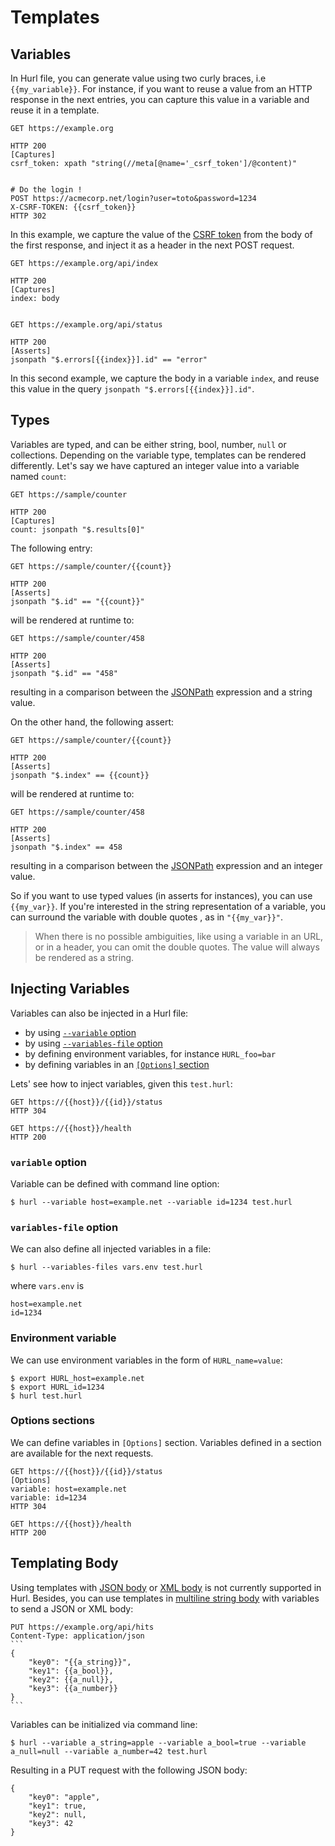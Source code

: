 # Templates

## Variables

In Hurl file, you can generate value using two curly braces, i.e `{{my_variable}}`. For instance, if you want to reuse a
value from an HTTP response in the next entries, you can capture this value in a variable and reuse it in a template.

```hurl
GET https://example.org

HTTP 200
[Captures]
csrf_token: xpath "string(//meta[@name='_csrf_token']/@content)"


# Do the login !
POST https://acmecorp.net/login?user=toto&password=1234
X-CSRF-TOKEN: {{csrf_token}}
HTTP 302
```

In this example, we capture the value of the [CSRF token] from the body of the first response, and inject it
as a header in the next POST request.

```hurl
GET https://example.org/api/index

HTTP 200
[Captures]
index: body


GET https://example.org/api/status

HTTP 200
[Asserts]
jsonpath "$.errors[{{index}}].id" == "error"
```

In this second example, we capture the body in a variable `index`, and reuse this value in the query
`jsonpath "$.errors[{{index}}].id"`.

## Types

Variables are typed, and can be either string, bool, number, `null` or collections. Depending on the variable type,
templates can be rendered differently. Let's say we have captured an integer value into a variable named
`count`:

```hurl
GET https://sample/counter

HTTP 200
[Captures]
count: jsonpath "$.results[0]"
```

The following entry:

```hurl
GET https://sample/counter/{{count}} 

HTTP 200
[Asserts]
jsonpath "$.id" == "{{count}}"
```

will be rendered at runtime to:

```hurl
GET https://sample/counter/458
 
HTTP 200
[Asserts]
jsonpath "$.id" == "458"
```

resulting in a comparison between the [JSONPath] expression and a string value.

On the other hand, the following assert:

```hurl
GET https://sample/counter/{{count}} 

HTTP 200
[Asserts]
jsonpath "$.index" == {{count}}
```

will be rendered at runtime to:

```hurl
GET https://sample/counter/458 

HTTP 200
[Asserts]
jsonpath "$.index" == 458
```

resulting in a comparison between the [JSONPath] expression and an integer value.

So if you want to use typed values (in asserts for instances), you can use `{{my_var}}`.
If you're interested in the string representation of a variable, you can surround the variable with double quotes
, as in `"{{my_var}}"`.

> When there is no possible ambiguities, like using a variable in an URL, or
> in a header, you can omit the double quotes. The value will always be rendered
> as a string.

## Injecting Variables

Variables can also be injected in a Hurl file:

- by using [`--variable` option]
- by using [`--variables-file` option]
- by defining environment variables, for instance `HURL_foo=bar`
- by defining variables in an [`[Options]` section][options]

Lets' see how to inject variables, given this `test.hurl`:

```hurl
GET https://{{host}}/{{id}}/status
HTTP 304

GET https://{{host}}/health
HTTP 200
```

### `variable` option

Variable can be defined with command line option:

```shell
$ hurl --variable host=example.net --variable id=1234 test.hurl
``` 


### `variables-file` option

We can also define all injected variables in a file:

```shell
$ hurl --variables-files vars.env test.hurl
``` 

where `vars.env` is

```
host=example.net
id=1234
```

### Environment variable

We can use environment variables in the form of `HURL_name=value`:

```shell
$ export HURL_host=example.net
$ export HURL_id=1234 
$ hurl test.hurl
```

### Options sections

We can define variables in `[Options]` section. Variables defined in a section are available for the next requests.

```hurl
GET https://{{host}}/{{id}}/status
[Options]
variable: host=example.net
variable: id=1234
HTTP 304

GET https://{{host}}/health
HTTP 200
```


## Templating Body

Using templates with [JSON body] or [XML body] is not currently supported in Hurl.
Besides, you can use templates in [multiline string body] with variables to send a JSON or XML body:

~~~hurl
PUT https://example.org/api/hits
Content-Type: application/json
```
{
    "key0": "{{a_string}}",
    "key1": {{a_bool}},
    "key2": {{a_null}},
    "key3": {{a_number}}
}
```
~~~

Variables can be initialized via command line:

```shell
$ hurl --variable a_string=apple --variable a_bool=true --variable a_null=null --variable a_number=42 test.hurl
```

Resulting in a PUT request with the following JSON body:

```
{
    "key0": "apple",
    "key1": true,
    "key2": null,
    "key3": 42
}
```

[`--variable` option]: /docs/manual.md#variable
[`--variables-file` option]: /docs/manual.md#variables-file
[CSRF token]: https://en.wikipedia.org/wiki/Cross-site_request_forgery
[JSONPath]: /docs/asserting-response.md#jsonpath-assert
[JSON body]: /docs/request.md#json-body
[XML body]: /docs/request.md#xml-body
[multiline string body]: /docs/request.md#multiline-string-body
[options]: /docs/request.md#options
